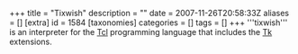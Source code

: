 +++
title = "Tixwish"
description = ""
date = 2007-11-26T20:58:33Z
aliases = []
[extra]
id = 1584
[taxonomies]
categories = []
tags = []
+++
'''tixwish''' is an interpreter for the [Tcl](https://rosettacode.org/wiki/Tcl) programming language that includes the [Tk](https://rosettacode.org/wiki/Tk) extensions.
